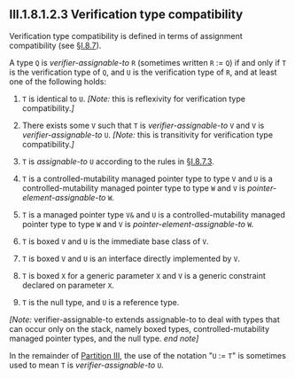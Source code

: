 ## III.1.8.1.2.3 Verification type compatibility

Verification type compatibility is defined in terms of assignment compatibility (see §[I.8.7](i.8.7-assignment-compatibility.md)).

A type `Q` is *verifier-assignable-to* `R` (sometimes written `R` := `Q`) if and only if `T` is the verification type of `Q`, and `U` is the verification type of `R`, and at least one of the following holds:

 1. `T` is identical to `U`. _[Note:_ this is reflexivity for verification type compatibility._]_

 2. There exists some `V` such that `T` is *verifier-assignable-to* `V` and `V` is *verifier-assignable-to* `U`. _[Note:_ this is transitivity for verification type compatibility._]_

 3. `T` is *assignable-to* `U` according to the rules in §[I.8.7.3](#todo-missing-hyperlink).

 4. `T` is a controlled-mutability managed pointer type to type `V` and `U` is a controlled-mutability managed pointer type to type `W` and `V` is *pointer-element-assignable-to* `W`.

 5. `T` is a managed pointer type `V&` and `U` is a controlled-mutability managed pointer type to type `W` and `V` is *pointer-element-assignable-to* `W`.

 6. `T` is boxed `V` and `U` is the immediate base class of `V`.

 7. `T` is boxed `V` and `U` is an interface directly implemented by `V`.

 8. `T` is boxed `X` for a generic parameter `X` and `V` is a generic constraint declared on parameter `X`.

 9. `T` is the null type, and `U` is a reference type.

_[Note:_ verifier-assignable-to extends assignable-to to deal with types that can occur only on the stack, namely boxed types, controlled-mutability managed pointer types, and the null type. _end note]_

In the remainder of [Partition III](#todo-missing-hyperlink), the use of the notation "`U` := `T`" is sometimes used to mean `T` is *verifier-assignable-to* `U`.